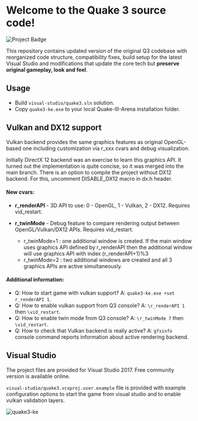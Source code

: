 # Welcome to the Quake 3 source code!

<img src="https://ci.appveyor.com/api/projects/status/github/kennyalive/Quake-III-Arena-Kenny-Edition?svg=true" alt="Project Badge">

This repository contains updated version of the original Q3 codebase with reorganized code structure, compatibility fixes, build setup for the latest Visual Studio and modifications that update the core tech but **preserve original gameplay, look and feel**.

## Usage
* Build `visual-studio/quake3.sln` solution.
* Copy `quake3-ke.exe` to your local Quake-III-Arena installation folder.

## Vulkan and DX12 support 
Vulkan backend provides the same graphics features as original OpenGL-based one including customization via r_xxx cvars and debug visualization.

Initially DirectX 12 backend was an exercise to learn this graphics API. It turned out the implementation is quite concise, so it was merged into the main branch. There is an option to compile the project without DX12 backend. For this, uncomment DISABLE_DX12 macro in dx.h header.

#### New cvars:
* **r_renderAPI** - 3D API to use: 0 - OpenGL, 1 - Vulkan, 2 - DX12. Requires vid_restart.

* **r_twinMode** - Debug feature to compare rendering output between OpenGL/Vulkan/DX12 APIs. Requires vid_restart.
  * r_twinMode=1 : one additional window is created. If the main window uses graphics API defined by r_renderAPI then the additional window will use graphics API with index (r_renderAPI+1)%3
  * r_twinMode=2 : two additional windows are created and all 3 graphics APIs are active simultaneously.

#### Additional information:
* Q: How to start game with vulkan support? A: `quake3-ke.exe +set r_renderAPI 1`.
* Q: How to enable vulkan support from Q3 console? A: `\r_renderAPI 1` then `\vid_restart`.
* Q: How to enable twin mode from Q3 console? A: `\r_twinMode 7` then `\vid_restart`.
* Q: How to check that Vulkan backend is really active? A: `gfxinfo` console command reports information about active rendering backend.

## Visual Studio
The project files are provided for Visual Studio 2017. Free community version is available online.

`visual-studio/quake3.vcxproj.user.example` file is provided with example configuration options to start the game from visual studio and to enable vulkan validation layers.

![quake3-ke](https://user-images.githubusercontent.com/4964024/28160268-4f0707d4-67c8-11e7-9009-8540789aab0b.jpeg)
